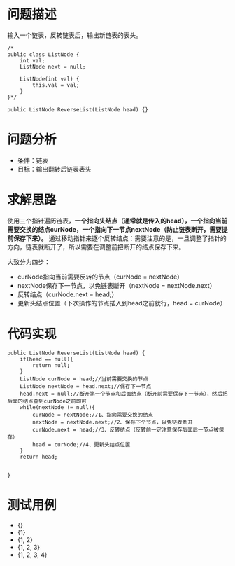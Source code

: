 # 问题描述
输入一个链表，反转链表后，输出新链表的表头。

```
/*
public class ListNode {
    int val;
    ListNode next = null;

    ListNode(int val) {
        this.val = val;
    }
}*/

public ListNode ReverseList(ListNode head) {}

```
# 问题分析
- 条件：链表
- 目标：输出翻转后链表表头

# 求解思路
使用三个指针遍历链表，**一个指向头结点（通常就是传入的head），一个指向当前需要交换的结点curNode，一个指向下一节点nextNode（防止链表断开，需要提前保存下来）。** 通过移动指针来逐个反转结点：需要注意的是，一旦调整了指针的方向，链表就断开了，所以需要在调整前把断开的结点保存下来。

大致分为四步：
- curNode指向当前需要反转的节点（curNode = nextNode）
- nextNode保存下一节点，以免链表断开（nextNode = nextNode.next）
- 反转结点（curNode.next = head;）
- 更新头结点位置（下次操作的节点插入到head之前就行，head = curNode）

# 代码实现

```
public ListNode ReverseList(ListNode head) {
    if(head == null){
        return null;
    }
    ListNode curNode = head;//当前需要交换的节点
    ListNode nextNode = head.next;//保存下一节点
    head.next = null;//断开第一个节点和后面结点（断开前需要保存下一节点），然后把后面的结点查到curNode之前即可
    while(nextNode != null){
        curNode = nextNode;//1、指向需要交换的结点
        nextNode = nextNode.next;//2、保存下个节点，以免链表断开
        curNode.next = head;//3、反转结点（反转前一定注意保存后面后一节点被保存）
        head = curNode;//4、更新头结点位置
    }
    return head;
    

}
```
# 测试用例
- {}
- {1}
- {1, 2}
- {1, 2, 3}
- {1, 2, 3, 4}